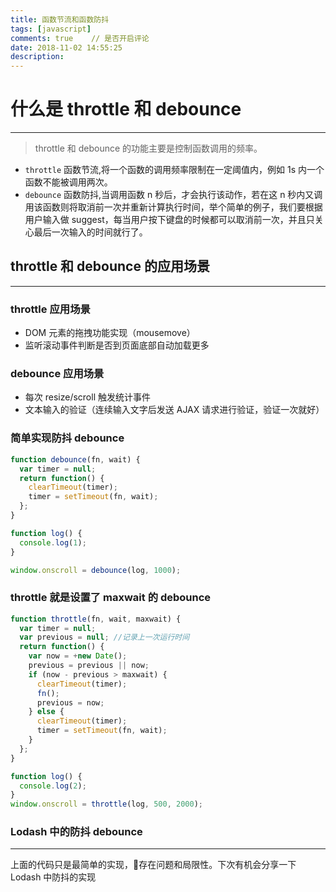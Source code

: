 ```yaml
---
title: 函数节流和函数防抖
tags: [javascript]
comments: true    // 是否开启评论
date: 2018-11-02 14:55:25
description:
---
```


# 什么是 throttle 和 debounce

---

> throttle 和 debounce 的功能主要是控制函数调用的频率。

- `throttle` 函数节流,将一个函数的调用频率限制在一定阈值内，例如 1s 内一个函数不能被调用两次。
- `debounce` 函数防抖,当调用函数 n 秒后，才会执行该动作，若在这 n 秒内又调用该函数则将取消前一次并重新计算执行时间，举个简单的例子，我们要根据用户输入做 suggest，每当用户按下键盘的时候都可以取消前一次，并且只关心最后一次输入的时间就行了。

## throttle 和 debounce 的应用场景

---

### throttle 应用场景

- DOM 元素的拖拽功能实现（mousemove）
- 监听滚动事件判断是否到页面底部自动加载更多

### debounce 应用场景

- 每次 resize/scroll 触发统计事件
- 文本输入的验证（连续输入文字后发送 AJAX 请求进行验证，验证一次就好）

### 简单实现防抖 debounce

```javascript
function debounce(fn, wait) {
  var timer = null;
  return function() {
    clearTimeout(timer);
    timer = setTimeout(fn, wait);
  };
}

function log() {
  console.log(1);
}

window.onscroll = debounce(log, 1000);
```

### throttle 就是设置了 maxwait 的 debounce

```javascript
function throttle(fn, wait, maxwait) {
  var timer = null;
  var previous = null; //记录上一次运行时间
  return function() {
    var now = +new Date();
    previous = previous || now;
    if (now - previous > maxwait) {
      clearTimeout(timer);
      fn();
      previous = now;
    } else {
      clearTimeout(timer);
      timer = setTimeout(fn, wait);
    }
  };
}

function log() {
  console.log(2);
}
window.onscroll = throttle(log, 500, 2000);
```

### Lodash 中的防抖 debounce

---

上面的代码只是最简单的实现，存在问题和局限性。下次有机会分享一下 Lodash 中防抖的实现
